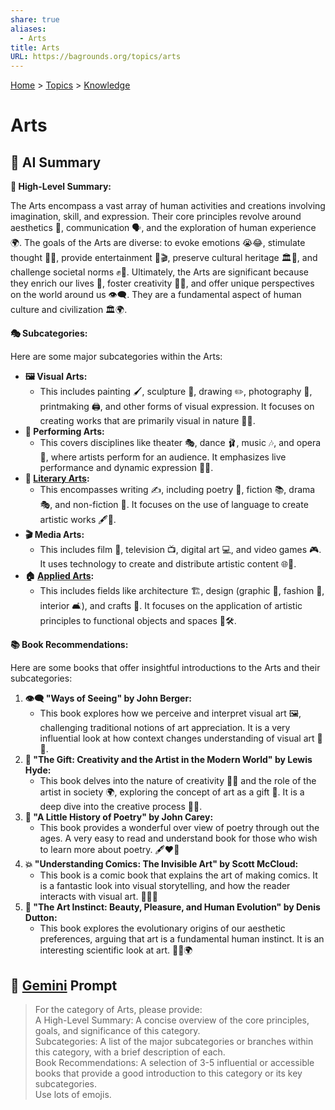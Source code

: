 ```yaml
---
share: true
aliases:
  - Arts
title: Arts
URL: https://bagrounds.org/topics/arts
---
```

[Home](../index.md) > [Topics](./index.md) > [Knowledge](./a-hierarchical-view-of-human-knowledge.md)  
# Arts  
## 🤖 AI Summary  
**🎨 High-Level Summary:**  
  
The Arts encompass a vast array of human activities and creations involving imagination, skill, and expression. Their core principles revolve around aesthetics 💖, communication 🗣️, and the exploration of human experience 🌍. The goals of the Arts are diverse: to evoke emotions 😭😂, stimulate thought 🤔💡, provide entertainment 🍿🎬, preserve cultural heritage 🏛️📜, and challenge societal norms ✊🌈. Ultimately, the Arts are significant because they enrich our lives 🥳, foster creativity 🌟🧠, and offer unique perspectives on the world around us 👁️‍🗨️. They are a fundamental aspect of human culture and civilization 🏛️🌍.  
  
**🎭 Subcategories:**  
  
Here are some major subcategories within the Arts:  
  
* **🖼️ Visual Arts:**  
    * This includes painting 🖌️, sculpture 🗿, drawing ✏️, photography 📸, printmaking 🖨️, and other forms of visual expression. It focuses on creating works that are primarily visual in nature 🌈✨.  
* **💃 Performing Arts:**  
    * This covers disciplines like theater 🎭, dance 🩰, music 🎶, and opera 🎤, where artists perform for an audience. It emphasizes live performance and dynamic expression 🌟👏.  
* **📖 [Literary Arts](./literary-arts.md):**  
    * This encompasses writing ✍️, including poetry 📜, fiction 📚, drama 🎭, and non-fiction 📝. It focuses on the use of language to create artistic works 🖋️💭.  
* **🎬 Media Arts:**  
    * This includes film 🎥, television 📺, digital art 💻, and video games 🎮. It uses technology to create and distribute artistic content 🌐🚀.  
* **🏠 [Applied Arts](./applied-arts.md):**  
    * This includes fields like architecture 🏗️, design (graphic 🎨, fashion 👗, interior 🛋️), and crafts 🧶. It focuses on the application of artistic principles to functional objects and spaces 🏡🛠️.  
  
**📚 Book Recommendations:**  
  
Here are some books that offer insightful introductions to the Arts and their subcategories:  
  
1.  **👁️‍🗨️ "Ways of Seeing" by John Berger:**  
    * This book explores how we perceive and interpret visual art 🖼️, challenging traditional notions of art appreciation. It is a very influential look at how context changes understanding of visual art 🧐💡.  
2.  **🎁 "The Gift: Creativity and the Artist in the Modern World" by Lewis Hyde:**  
    * This book delves into the nature of creativity 🧠✨ and the role of the artist in society 🌍, exploring the concept of art as a gift 💖. It is a deep dive into the creative process 💭🌟.  
3.  **📜 "A Little History of Poetry" by John Carey:**  
    * This book provides a wonderful over view of poetry through out the ages. A very easy to read and understand book for those who wish to learn more about poetry. 🖋️❤️🎉  
4.  **💥 "Understanding Comics: The Invisible Art" by Scott McCloud:**  
    * This book is a comic book that explains the art of making comics. It is a fantastic look into visual storytelling, and how the reader interacts with visual art. 📖🤩💡  
5.  **🧬 "The Art Instinct: Beauty, Pleasure, and Human Evolution" by Denis Dutton:**  
    * This book explores the evolutionary origins of our aesthetic preferences, arguing that art is a fundamental human instinct. It is an interesting scientific look at art. 🎨🤔🌍  
  
## 💬 [Gemini](https://gemini.google.com/app) Prompt  
> For the category of Arts, please provide:  
A High-Level Summary: A concise overview of the core principles, goals, and significance of this category.  
Subcategories: A list of the major subcategories or branches within this category, with a brief description of each.  
Book Recommendations: A selection of 3-5 influential or accessible books that provide a good introduction to this category or its key subcategories.  
Use lots of emojis.
